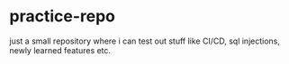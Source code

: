 # practice-repo
just a small repository where i can test out stuff like CI/CD, sql injections, newly learned features etc.
